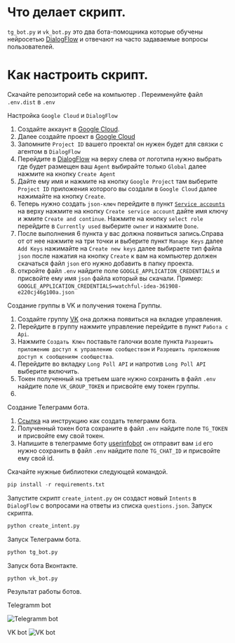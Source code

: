 
# Что делает скрипт.
`tg_bot.py` и `vk_bot.py`  это два бота-помощника которые обучены нейросетью [DialogFlow](https://dialogflow.cloud.google.com/) и отвечают на часто задаваемые вопросы пользователей.


# Как настроить скрипт.
Cкачайте репозиторий себе на компьютер .
Переименуйте файл `.env.dist` в `.env`

Настройка `Google Cloud` и `DialogFlow`
1. Создайте аккаунт в [Google Cloud]('https://console.cloud.google.com/welcome?project=regal-fortress-361907).
2. Далее создайте проект в [Google Cloud](https://console.cloud.google.com/projectcreate?previousPage=%2Fwelcome%3Fproject%3Dregal-fortress-361907&organizationId=0)
3. Запомните `Project ID` вашего проекта! он нужен будет  для связки с агентом в `DialogFlow`
4. Перейдите в [DialogFlow](https://dialogflow.cloud.google.com/#/newAgent) на верху слева от логотипа нужно выбрать где будет размещен ваш `Agent` выбирайте только `Global`   далее нажмите на кнопку `Create Agent`
5. Дайте ему имя и нажмите на кнопку `Google Project` там выберите `Project ID` приложения  которого вы создали в `Google Cloud` далее нажимайте на кнопку `Create`.
6. Теперь нужно создать `json-ключ` перейдите в пункт [`Service accounts`](https://console.cloud.google.com/iam-admin/serviceaccounts?project=regal-fortress-361907) на верху нажмите на кнопку `Create service account` дайте имя ключу и жмите `Create and continue`.
	Нажмите на кнопку `select role` перейдите в  `Currently used` выберите  `owner` и нажмите `Done`.
7. После выполнения 6 пункта у вас должна появиться запись.Справа от от нее нажмите на три точки и выберите пункт `Manage Keys` далее `Add Keys` нажимайте на `Create new keys` далее выбираете  тип файла `json` после нажатия на кнопку `Create` к вам на компьютер должен скачаться файл `json` его нужно добавить в папку проекта.
8. откройте файл `.env` найдите поле `GOOGLE_APPLICATION_CREDENTIALS` и присвойте ему имя `json` файла который вы скачали. 
Пример: `GOOGLE_APPLICATION_CREDENTIALS=watchful-idea-361908-e220cj46g100a.json` 

Создание группы в VK и получения токена Группы.
1. Создайте группу [VK](https://vk.com/) она должна появиться на вкладке управления.
2. Перейдите в группу нажмите управление перейдите в пункт `Работа с Api`. 
3. Нажмите `Создать Ключ` поставьте галочки возле пункта `Разрешить приложению доступ к управлению сообществом` и `Разрешить приложению доступ к сообщениям сообщества`.
4. Перейдите  во вкладку `Long Poll API` и напротив `Long Poll API` выберите включить.
5. Токен полученный на третьем шаге нужно сохранить в файл `.env` найдите поле `VK_GROUP_TOKEN` и присвойте ему токен группы. 
6. 
 
Создание Телеграмм бота.
1. [Ссылка](https://lifehacker.ru/kak-sozdat-bota-v-telegram/) на инструкцию как создать телеграмм бота.
2. Полученный токен бота сохраните в файл `.env` найдите поле `TG_TOKEN` и присвойте ему свой токен.
3. Напишите в телеграмме боту [userinfobot](https://t.me/userinfobot) он отправит вам `id` его нужно сохранить в файл `.env` найдите поле `TG_CHAT_ID` и присвойте ему свой id.
	
Скачайте нужные библиотеки следующей командой.
```python
pip install -r requirements.txt
```
Запустите скрипт `create_intent.py` он создаст новый `Intents` в `DialogFlow` с вопросами на ответы из списка `questions.json`.
Запуск скрипта.
```python 
python create_intent.py
```
Запуск Телеграмм бота.
```python
python tg_bot.py
```
Запуск бота Вконтакте.
```python
python vk_bot.py
```
Результат работы ботов.

Telegramm bot 

![Telegramm bot](/gif/tg.gif "работа бота")


VK bot 
![VK bot](/gif/vk.gif "работа бота")
 






